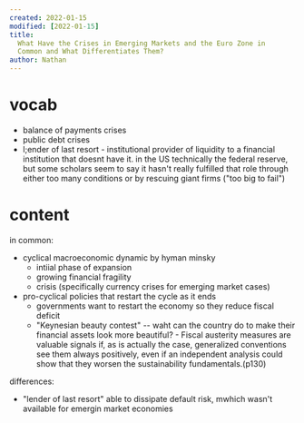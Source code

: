 ```yaml
---
created: 2022-01-15
modified: [2022-01-15]
title:
  What Have the Crises in Emerging Markets and the Euro Zone in
  Common and What Differentiates Them?
author: Nathan
---
```


# vocab

- balance of payments crises
- public debt crises
- l;ender of last resort - institutional provider of liquidity
  to a financial institution that doesnt have it. in the US
  technically the federal reserve, but some scholars seem to
  say it hasn't really fulfilled that role through either too
  many conditions or by rescuing giant firms ("too big to
  fail")

# content

in common:

- cyclical macroeconomic dynamic by hyman minsky
  - intiial phase of expansion
  - growing financial fragility
  - crisis (specifically currency crises for emerging market
    cases)
- pro-cyclical policies that restart the cycle as it ends
  - governments want to restart the economy so they reduce
    fiscal deficit
  - "Keynesian beauty contest" -- waht can the country do to
    make their financial assets look more beautiful? - Fiscal
    austerity measures are valuable signals if, as is actually
    the case, generalized conventions see them always
    positively, even if an independent analysis could show that
    they worsen the sustainability fundamentals.(p130)

differences:

- "lender of last resort" able to dissipate default risk,
  mwhich wasn't available for emergin market economies
